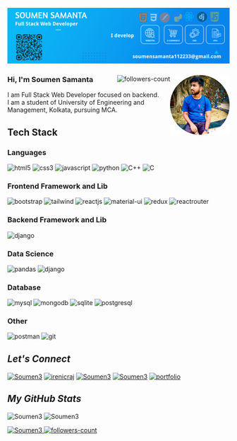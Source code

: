 
<!----------------------------------- Banner - GeekyShows ------------------------------------>
[![MasterHead](https://raw.githubusercontent.com/Soumen3/Soumen3/main/poster.png)](#)

<!----------------------------------- About Section ------------------------------------>
<div>
  <img align="right" width="135" alt="DP" src="https://raw.githubusercontent.com/Soumen3/Soumen3/main/dp.png">
  <a href="https://github.com/Soumen3?tab=followers">
     <img align="right" src="https://img.shields.io/github/followers/Soumen3?label=Followers&style=social" alt="followers-count">
  </a>
  <h3>Hi, I'm Soumen Samanta</h3>
  <p>I am Full Stack Web Developer focused on backend. <br> 
    I am a student of University of Engineering and Management, Kolkata, pursuing MCA.
  </P> 
</div>

<!----------------------------------- Tech Stack Section ------------------------------------>
<h2>Tech Stack</h2>
<h3>Languages</h3>
<p>
    <img src="https://img.shields.io/badge/HTML5-E34F26?style=for-the-badge&logo=html5&logoColor=white" alt="html5" />
    <img src="https://img.shields.io/badge/CSS3-1572B6?style=for-the-badge&logo=css3&logoColor=white" alt="css3" />
    <img src="https://img.shields.io/badge/JavaScript-323330?style=for-the-badge&logo=javascript&logoColor=F7DF1E" alt="javascript" />
    <img src="https://img.shields.io/badge/Python-FFD43B?style=for-the-badge&logo=python&logoColor=blue" alt="python" />
    <img src="https://img.shields.io/badge/C++-EA9B7D?style=for-the-badge&logo=Cplusplus&logoColor=blue" alt="C++" />
    <img src="https://img.shields.io/badge/C-BAEA7D?style=for-the-badge&logo=C&logoColor=blue" alt="C" />
</p>
<h3>Frontend Framework and Lib</h3>
<p>
    <img src="https://img.shields.io/badge/Bootstrap-563D7C?style=for-the-badge&logo=bootstrap&logoColor=white" alt="bootstrap" />
    <img src="https://img.shields.io/badge/Tailwind_CSS-38B2AC?style=for-the-badge&logo=tailwind-css&logoColor=white" alt="tailwind" />
    <img src="https://img.shields.io/badge/React JS-20232A?style=for-the-badge&logo=react&logoColor=61DAFB" alt="reactjs" />
    <img src="https://img.shields.io/badge/Material%20UI-007FFF?style=for-the-badge&logo=mui&logoColor=white" alt="material-ui" />
    <img src="https://img.shields.io/badge/Redux Toolkit-593D88?style=for-the-badge&logo=redux&logoColor=white" alt="redux" />
    <img src="https://img.shields.io/badge/React_Router-CA4245?style=for-the-badge&logo=react-router&logoColor=white" alt="reactrouter" />
</p>
<h3>Backend Framework and Lib</h3>
<p>
    <img src="https://img.shields.io/badge/Django-092E20?style=for-the-badge&logo=django&logoColor=green" alt="django" />
</p>
<h3>Data Science</h3>
<p>
    <img src="https://img.shields.io/badge/Pandas-white?style=for-the-badge&logo=Pandas&logoColor=blue" alt="pandas" />
    <img src="https://img.shields.io/badge/numpy-CED0CD?style=for-the-badge&logo=numpy&logoColor=blue" alt="django" />
</p>
<h3>Database</h3>
<p>
    <img src="https://img.shields.io/badge/MySQL-005C84?style=for-the-badge&logo=mysql&logoColor=white" alt="mysql" />
    <img src="https://img.shields.io/badge/MongoDB-4EA94B?style=for-the-badge&logo=mongodb&logoColor=white" alt="mongodb" />
    <img src="https://img.shields.io/badge/SQLite-07405E?style=for-the-badge&logo=sqlite&logoColor=white" alt="sqlite" />
    <img src="https://img.shields.io/badge/postgresql-00B4E1?style=for-the-badge&logo=postgresql&logoColor=white" alt="postgresql" />
  
</p>
<h3>Other</h3>
<p>
    <img src="https://img.shields.io/badge/Postman-FF6C37?style=for-the-badge&logo=Postman&logoColor=white" alt="postman" />
    <img src="https://img.shields.io/badge/Git-blue?style=for-the-badge&logo=git&logoColor=F83D0B" alt="git" />
</p>

<!----------------------------------- Social Media Links Section ------------------------------------>

<h2><i>Let's Connect</i></h2>
<p align="left" >
   <a href="https://twitter.com/Soumen9382" target="blank"><img align="center" src="https://raw.githubusercontent.com/rahuldkjain/github-profile-readme-generator/master/src/images/icons/Social/twitter.svg" alt="Soumen3" height="30" width="40" /></a>
  <a href="https://www.linkedin.com/in/soumen-samanta-029aaa239/" target="blank"><img align="center" src="https://raw.githubusercontent.com/rahuldkjain/github-profile-readme-generator/master/src/images/icons/Social/linked-in-alt.svg" alt="irenicraj" height="30" width="40" /></a>
  <a href="https://www.facebook.com/soumen.programmer/" target="blank"><img align="center" src="https://raw.githubusercontent.com/rahuldkjain/github-profile-readme-generator/master/src/images/icons/Social/facebook.svg" alt="Soumen3" height="30" width="40" /></a>
  <a href="https://www.instagram.com/soumen.programmer/" target="blank"><img align="center" src="https://raw.githubusercontent.com/rahuldkjain/github-profile-readme-generator/master/src/images/icons/Social/instagram.svg" alt="Soumen3" height="30" width="40" /></a>
  <a href="https://soumen3.pythonanywhere.com/" target="blank"><img align="center" src="https://cdn3.iconfinder.com/data/icons/social-media-2068/64/_p-512.png" alt="portfolio" height="30" width="30" /></a>
</p>

<!----------------------------------- GitHub Stats Section ------------------------------------>
<h2><i>My GitHub Stats</i></h2>
<p>
    <img align="center" src="https://github-readme-stats.vercel.app/api?username=Soumen3&theme=dark&show_icons=true&hide=issues,contribs&border_redius=0&include_all_commits=true" alt="Soumen3" height="139" />
    <img align="center" src="https://github-readme-stats.vercel.app/api/top-langs/?username=Soumen3&layout=compact&border_radius=0&theme=dark" alt="Soumen3" height="139" />
</p>

<!----------------------------------- Profile View Section ------------------------------------>

<p align="left">
    <a href="https://github.com/Soumen3">
        <img src="https://komarev.com/ghpvc/?username=Soumen3&label=Profile%20views&color=0e75b6&style=flat" alt="Soumen3" />
    </a>
    <a href="https://github.com/Soumen3?tab=followers">
        <img src="https://img.shields.io/github/followers/Soumen3?label=Followers&style=social" alt="followers-count">
    </a>
</p>
